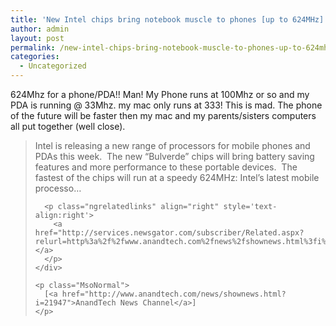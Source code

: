 ```yaml
---
title: 'New Intel chips bring notebook muscle to phones [up to 624MHz]'
author: admin
layout: post
permalink: /new-intel-chips-bring-notebook-muscle-to-phones-up-to-624mhz/
categories:
  - Uncategorized
---
```

<div class="Section1">
  <p>
    624Mhz for a phone/PDA!! Man! My Phone runs at 100Mhz or so and my PDA is running @ 33Mhz. my mac only runs at 333! This is mad. The phone of the future will be faster then my mac and my parents/sisters computers all put together (well close). &nbsp;
  </p>
  
  <blockquote style='margin-top:5.0pt;margin-bottom:5.0pt'>
    <div>
      <p class="MsoNormal">
        Intel is releasing a&nbsp;new range of processors&nbsp;for mobile phones and PDAs this week.&nbsp; The new &#8220;Bulverde&#8221; chips will bring battery saving features and more performance to these portable devices.&nbsp; The fastest of the chips will run at a speedy 624MHz: Intel&#8217;s latest mobile processo&#8230;
      </p>
      
      <p class="ngrelatedlinks" align="right" style='text-align:right'>
        <a href="http://services.newsgator.com/subscriber/Related.aspx?relurl=http%3a%2f%2fwww.anandtech.com%2fnews%2fshownews.html%3fi%3d21947">Related&#8230;</a>
      </p>
    </div>
    
    <p class="MsoNormal">
      [<a href="http://www.anandtech.com/news/shownews.html?i=21947">AnandTech News Channel</a>]
    </p>
  </blockquote>
</div>